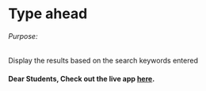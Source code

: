 # Type ahead

###### Purpose:
   Display the results based on the search keywords entered

#### Dear Students, Check out the live app [here](https://ramya-brs.github.io/Type_Ahead/).
